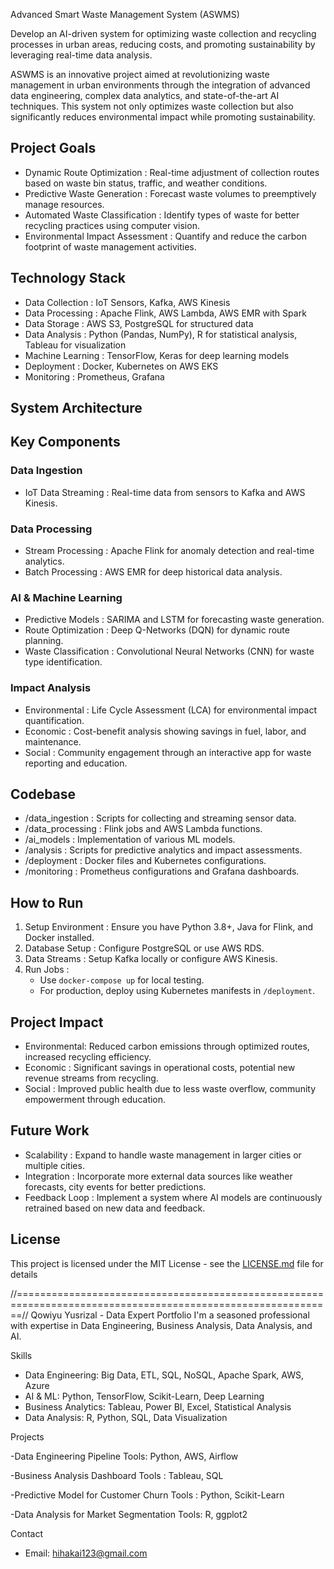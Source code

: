 Advanced Smart Waste Management System (ASWMS)

Develop an AI-driven system for optimizing waste collection and recycling processes in urban areas, reducing costs, and promoting sustainability by leveraging real-time data analysis.

ASWMS is an innovative project aimed at revolutionizing waste management in urban environments through the integration of advanced data engineering, complex data analytics, and state-of-the-art AI techniques. This system not only optimizes waste collection but also significantly reduces environmental impact while promoting sustainability.

## Project Goals

- Dynamic Route Optimization : Real-time adjustment of collection routes based on waste bin status, traffic, and weather conditions.
- Predictive Waste Generation : Forecast waste volumes to preemptively manage resources.
- Automated Waste Classification : Identify types of waste for better recycling practices using computer vision.
- Environmental Impact Assessment : Quantify and reduce the carbon footprint of waste management activities.

## Technology Stack

- Data Collection : IoT Sensors, Kafka, AWS Kinesis
- Data Processing : Apache Flink, AWS Lambda, AWS EMR with Spark
- Data Storage : AWS S3, PostgreSQL for structured data
- Data Analysis : Python (Pandas, NumPy), R for statistical analysis, Tableau for visualization
- Machine Learning : TensorFlow, Keras for deep learning models
- Deployment : Docker, Kubernetes on AWS EKS
- Monitoring : Prometheus, Grafana

## System Architecture

## Key Components
### Data Ingestion

- IoT Data Streaming : Real-time data from sensors to Kafka and AWS Kinesis.

### Data Processing

- Stream Processing : Apache Flink for anomaly detection and real-time analytics.
- Batch Processing : AWS EMR for deep historical data analysis.

### AI & Machine Learning

- Predictive Models : SARIMA and LSTM for forecasting waste generation.
- Route Optimization : Deep Q-Networks (DQN) for dynamic route planning.
- Waste Classification : Convolutional Neural Networks (CNN) for waste type identification.

### Impact Analysis

- Environmental : Life Cycle Assessment (LCA) for environmental impact quantification.
- Economic : Cost-benefit analysis showing savings in fuel, labor, and maintenance.
- Social : Community engagement through an interactive app for waste reporting and education.

## Codebase

- /data_ingestion : Scripts for collecting and streaming sensor data.
- /data_processing : Flink jobs and AWS Lambda functions.
- /ai_models : Implementation of various ML models.
- /analysis : Scripts for predictive analytics and impact assessments.
- /deployment : Docker files and Kubernetes configurations.
- /monitoring : Prometheus configurations and Grafana dashboards.

## How to Run
1. Setup Environment : Ensure you have Python 3.8+, Java for Flink, and Docker installed.
2. Database Setup : Configure PostgreSQL or use AWS RDS.
3. Data Streams : Setup Kafka locally or configure AWS Kinesis.
4. Run Jobs : 
   - Use `docker-compose up` for local testing.
   - For production, deploy using Kubernetes manifests in `/deployment`.

## Project Impact
- Environmental: Reduced carbon emissions through optimized routes, increased recycling efficiency.
- Economic : Significant savings in operational costs, potential new revenue streams from recycling.
- Social : Improved public health due to less waste overflow, community empowerment through education.

## Future Work
- Scalability : Expand to handle waste management in larger cities or multiple cities.
- Integration : Incorporate more external data sources like weather forecasts, city events for better predictions.
- Feedback Loop : Implement a system where AI models are continuously retrained based on new data and feedback.


## License
This project is licensed under the MIT License - see the [LICENSE.md](LICENSE.md) file for details

//=============================================================================================================//
Qowiyu Yusrizal - Data Expert Portfolio
I'm a seasoned professional with expertise in Data Engineering, Business Analysis, Data Analysis, and AI.

 Skills
- Data Engineering: Big Data, ETL, SQL, NoSQL, Apache Spark, AWS, Azure
- AI & ML: Python, TensorFlow, Scikit-Learn, Deep Learning
- Business Analytics: Tableau, Power BI, Excel, Statistical Analysis
- Data Analysis: R, Python, SQL, Data Visualization

Projects

-Data Engineering Pipeline
Tools: Python, AWS, Airflow  

-Business Analysis Dashboard
Tools : Tableau, SQL  

-Predictive Model for Customer Churn
Tools : Python, Scikit-Learn  

-Data Analysis for Market Segmentation
Tools: R, ggplot2  

Contact
- Email: hihakai123@gmail.com
